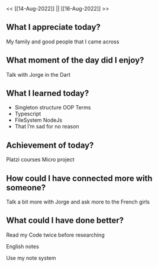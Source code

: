 
<< [[14-Aug-2022]] || [[16-Aug-2022]] >>




## What I appreciate today? 
My family and good people that I came across


## What moment of the day did I enjoy? 
Talk with Jorge in the Dart


##  What I learned today? 
- Singleton structure
OOP Terms
- Typescript
- FileSystem NodeJs
- That I’m sad for no reason 



## Achievement of today? 
Platzi courses 
Micro project


## How could I have connected more with someone? 
Talk a bit more with Jorge and ask more to the French girls


## What could I have done better? 
Read my Code twice before researching 

English notes 

Use my note system 


